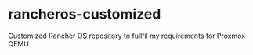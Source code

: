 # rancheros-customized
Customized Rancher OS repository to fullfil my requirements for Proxmox QEMU
